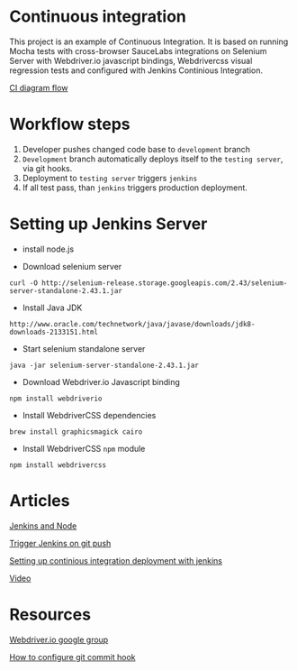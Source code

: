 # Continuous integration 

This project is an example of Continuous Integration. 
It is based on running Mocha tests with cross-browser SauceLabs integrations on Selenium Server with Webdriver.io javascript bindings, Webdrivercss visual regression tests and configured with Jenkins Continious Integration.

[CI diagram flow](http://goo.gl/qQlYYy)

# Workflow steps

1. Developer pushes changed code base to `development` branch
2. `Development` branch automatically deploys itself to the `testing server`, via git hooks.
3. Deployment to `testing server` triggers `jenkins`
4. If all test pass, than `jenkins` triggers production deployment.

# Setting up Jenkins Server 

* install node.js  

* Download selenium server

`curl -O http://selenium-release.storage.googleapis.com/2.43/selenium-server-standalone-2.43.1.jar`


* Install Java JDK

`http://www.oracle.com/technetwork/java/javase/downloads/jdk8-downloads-2133151.html`


* Start selenium standalone server

`java -jar selenium-server-standalone-2.43.1.jar`


* Download Webdriver.io Javascript binding

`npm install webdriverio`

* Install WebdriverCSS dependencies

`brew install graphicsmagick cairo`


* Install WebdriverCSS `npm` module

`npm install webdrivercss`


# Articles

[Jenkins and Node](https://blog.dylants.com/2013/06/21/jenkins-and-node/)

[Trigger Jenkins on git push](http://stackoverflow.com/questions/5784329/how-can-i-make-jenkins-ci-with-git-trigger-on-pushes-to-master)

[Setting up continious integration deployment with jenkins](http://code.tutsplus.com/tutorials/setting-up-continuous-integration-continuous-deployment-with-jenkins--cms-21511)

[Video](https://www.youtube.com/watch?v=4sANX9AhM8c)


# Resources

[Webdriver.io google group](https://groups.google.com/forum/#!forum/webdriverio)

[How to configure git commit hook](http://stackoverflow.com/questions/12794568/how-to-configure-git-post-commit-hook)
